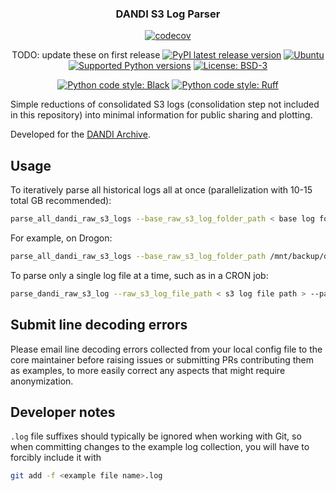 <p align="center">
  <h3 align="center">DANDI S3 Log Parser</h3>
  <p align="center">
    <a href="https://codecov.io/github/CatalystNeuro/dandi_s3_log_parser?branch=main"><img alt="codecov" src="https://codecov.io/github/CatalystNeuro/dandi_s3_log_parser/coverage.svg?branch=main"></a>
  </p>
  <p align="center">
    TODO: update these on first release
    <a href="https://pypi.org/project/dandi_s3_log_parser/"><img alt="PyPI latest release version" src="https://badge.fury.io/py/neuroconv.svg"></a>
    <a href="https://pypi.org/project/dandi_s3_log_parser/"><img alt="Ubuntu" src="https://img.shields.io/badge/Ubuntu-E95420?style=flat&logo=ubuntu&logoColor=white"></a>
    <a href="https://pypi.org/project/dandi_s3_log_parser/"><img alt="Supported Python versions" src="https://img.shields.io/pypi/pyversions/neuroconv.svg"></a>
    <a href="https://github.com/catalystneuro/dandi_s3_log_parser/blob/main/license.txt"><img alt="License: BSD-3" src="https://img.shields.io/pypi/l/neuroconv.svg"></a>
  </p>
  <p align="center">
    <a href="https://github.com/psf/black"><img alt="Python code style: Black" src="https://img.shields.io/badge/python_code_style-black-000000.svg"></a>
    <a href="https://github.com/astral-sh/ruff"><img alt="Python code style: Ruff" src="https://img.shields.io/endpoint?url=https://raw.githubusercontent.com/astral-sh/ruff/main/assets/badge/v2.json"></a>
  </p>
</p>

Simple reductions of consolidated S3 logs (consolidation step not included in this repository) into minimal information for public sharing and plotting.

Developed for the [DANDI Archive](https://dandiarchive.org/).



## Usage

To iteratively parse all historical logs all at once (parallelization with 10-15 total GB recommended):

```bash
parse_all_dandi_raw_s3_logs --base_raw_s3_log_folder_path < base log folder > --parsed_s3_log_folder_path < output folder > --excluded_ips < comma-separated list of known IPs to exclude > --maximum_number_of_workers < number of CPUs to use > --maximum_buffer_size_in_bytes < approximate amount of RAM to use >
```

For example, on Drogon:

```bash
parse_all_dandi_raw_s3_logs --base_raw_s3_log_folder_path /mnt/backup/dandi/dandiarchive-logs --parsed_s3_log_folder_path /mnt/backup/dandi/dandiarchive-logs-cody/parsed_7_13_2024/GET_per_asset_id --excluded_ips < Drogon's IP > --maximum_number_of_workers 30 --maximum_buffer_size_in_bytes 15000000000
```

To parse only a single log file at a time, such as in a CRON job:

```bash
parse_dandi_raw_s3_log --raw_s3_log_file_path < s3 log file path > --parsed_s3_log_folder_path < output folder > --excluded_ips < comma-separated list of known IPs to exclude >
```



## Submit line decoding errors

Please email line decoding errors collected from your local config file to the core maintainer before raising issues or submitting PRs contributing them as examples, to more easily correct any aspects that might require anonymization.



## Developer notes

`.log` file suffixes should typically be ignored when working with Git, so when committing changes to the example log collection, you will have to forcibly include it with

```bash
git add -f <example file name>.log
```
